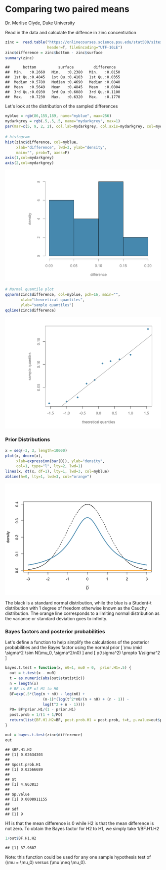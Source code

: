 Comparing two paired means
================
Dr. Merlise Clyde, Duke University

Read in the data and calculate the diffence in zinc concentration

``` r
zinc =  read.table("https://onlinecourses.science.psu.edu/stat500/sites/onlinecourses.science.psu.edu.stat500/files/data/zinc_conc.txt", 
                   header=T, fileEncoding="UTF-16LE")
zinc$difference = zinc$bottom - zinc$surface
summary(zinc)
```

    ##      bottom          surface         difference    
    ##  Min.   :0.2660   Min.   :0.2380   Min.   :0.0150  
    ##  1st Qu.:0.4845   1st Qu.:0.4103   1st Qu.:0.0355  
    ##  Median :0.5780   Median :0.4690   Median :0.0840  
    ##  Mean   :0.5649   Mean   :0.4845   Mean   :0.0804  
    ##  3rd Qu.:0.6930   3rd Qu.:0.6080   3rd Qu.:0.1100  
    ##  Max.   :0.7230   Max.   :0.6320   Max.   :0.1770

Let's look at the distribution of the sampled differences

``` r
myblue = rgb(86,155,189, name="myblue", max=256)
mydarkgrey = rgb(.5,.5,.5, name="mydarkgrey", max=1)
par(mar=c(5, 9, 2, 2), col.lab=mydarkgrey, col.axis=mydarkgrey, col=mydarkgrey)

# histogram
hist(zinc$difference, col=myblue,
     xlab="difference", lwd=3, ylab="density",
     main="", prob=T, axes=F)
axis(1,col=mydarkgrey)
axis(2,col=mydarkgrey)
```

![](4.3.2_comparing_two_paired_means_files/figure-markdown_github/hist-1.png)

``` r
# Normal quantile plot
qqnorm(zinc$difference, col=myblue, pch=16, main="",
       xlab="theoretical quantiles",
       ylab="sample quantiles")
qqline(zinc$difference)
```

![](4.3.2_comparing_two_paired_means_files/figure-markdown_github/hist-2.png)

### Prior Distributions

``` r
x = seq(-3, 3, length=10000)
plot(x, dnorm(x), 
     xlab=expression(bar(D)), ylab="density",
     col=1, type="l", lty=2, lwd=1)
lines(x, dt(x, df=1), lty=1, lwd=3, col=myblue)
abline(h=0, lty=1, lwd=3, col="orange")
```

![](4.3.2_comparing_two_paired_means_files/figure-markdown_github/priors-1.png)

The black is a standard normal distribution, while the blue is a Student-t distribution with 1 degree of freedom otherwise known as the Cauchy distribution. The orange line corresponds to a limiting normal distribution as the variance or standard deviation goes to infinity.

### Bayes factors and posterior probabilities

Let's define a function to help simplify the calculations of the posterior probabilities and the Bayes factor using the normal prior \[
\mu \mid \sigma^2 \sim N(\mu_0, \sigma^2/n0)
\] and \[
p(\sigma^2) \propto 1/\sigma^2
\]

``` r
bayes.t.test = function(x, n0=1, mu0 = 0,  prior.H1=.5) {
  out = t.test(x - mu0)
  t = as.numeric(abs(out$statistic))
  n = length(x)
  # BF is BF of H1 to H0
  BF=exp(.5*(log(n + n0) - log(n0) +
                 (n-1)*(log(t^2*n0/(n + n0) + (n - 1)) -
                 log(t^2 + n - 1))))
  PO= BF*prior.H1/(1 - prior.H1)
  post.prob = 1/(1 + 1/PO)
  return(list(BF.H1.H2=BF, post.prob.H1 = post.prob, t=t, p.value=out$p.value, df=n-1))
}
```

``` r
out = bayes.t.test(zinc$difference)
out
```

    ## $BF.H1.H2
    ## [1] 0.02634303
    ## 
    ## $post.prob.H1
    ## [1] 0.02566689
    ## 
    ## $t
    ## [1] 4.863813
    ## 
    ## $p.value
    ## [1] 0.0008911155
    ## 
    ## $df
    ## [1] 9

H1 is that the mean difference is 0 while H2 is that the mean difference is not zero. To obtain the Bayes factor for H2 to H1, we simply take 1/BF.H1.H2

``` r
1/out$BF.H1.H2
```

    ## [1] 37.9607

Note: this function could be used for any one sample hypothesis test of \(\mu = \mu_0\) versus \(\mu \neq \mu_0\).
